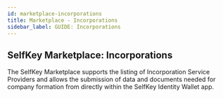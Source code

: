 ```yaml
---
id: marketplace-incorporations
title: Marketplace - Incorporations
sidebar_label: GUIDE: Incorporations
---
```


## SelfKey Marketplace: Incorporations

The SelfKey Marketplace supports the listing of Incorporation Service Providers and allows the submission of data and documents needed for company formation from directly within the SelfKey Identity Wallet app.  
